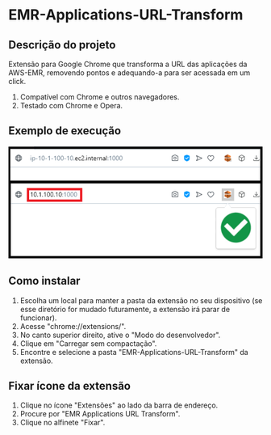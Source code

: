 # EMR-Applications-URL-Transform

## Descrição do projeto
<p>Extensão para Google Chrome que transforma a URL das aplicações da AWS-EMR, removendo pontos e adequando-a para ser acessada em um click.</p>

<ol>
    <li>Compatível com Chrome e outros navegadores.</li>
    <li>Testado com Chrome e Opera.</li>
</ol>

## Exemplo de execução
<p align="center">
    <img src="Example.png" alt="Exemplo de execução" />
</p>

## Como instalar
<ol>
    <li>Escolha um local para manter a pasta da extensão no seu dispositivo (se esse diretório for mudado futuramente, a extensão irá parar de funcionar).</li>
    <li>Acesse "chrome://extensions/".</li>
    <li>No canto superior direito, ative o "Modo do desenvolvedor".</li>
    <li>Clique em "Carregar sem compactação".</li>
    <li>Encontre e selecione a pasta "EMR-Applications-URL-Transform" da extensão.</li>
</ol>

## Fixar ícone da extensão
<ol>
    <li>Clique no ícone "Extensões" ao lado da barra de endereço.</li>
    <li>Procure por "EMR Applications URL Transform".</li>
    <li>Clique no alfinete "Fixar".</li>
</ol>